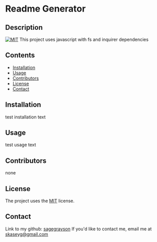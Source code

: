 
# Readme Generator
## Description
[![MIT](https://img.shields.io/badge/License-MIT-yellow.svg)](https://opensource.org/licenses/MIT)
This project uses javascript with fs and inquirer dependencies
## Contents
- [Installation](#installation)
- [Usage](#usage)
- [Contributors](#contributors)
- [License](#license)
- [Contact](#contact)
## Installation
test installation text
## Usage
test usage text
## Contributors
none
## License
The project uses the [MIT](https://opensource.org/licenses/MIT) license.
## Contact
Link to my github: [sagegrayson](github.com/sagegrayson)
If you'd like to contact me, email me at [skaseyg@gmail.com](#mailto:skaseyg@gmail.com)
